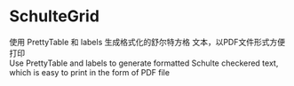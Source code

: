 # SchulteGrid
 
使用 PrettyTable 和 labels 生成格式化的舒尔特方格 文本，以PDF文件形式方便打印  
Use PrettyTable and labels to generate formatted Schulte checkered text, which is easy to print in the form of PDF file
